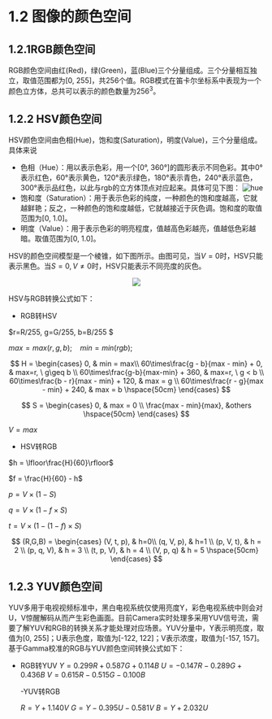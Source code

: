 # 1.2 图像的颜色空间

## 1.2.1RGB颜色空间

RGB颜色空间由红(Red)，绿(Green)，蓝(Blue)三个分量组成。三个分量相互独立，取值范围都为[0, 255]，共256个值。RGB模式在笛卡尔坐标系中表现为一个颜色立方体，总共可以表示的颜色数量为$256^3$。

## 1.2.2 HSV颜色空间

HSV颜色空间由色相(Hue)，饱和度(Saturation)，明度(Value)，三个分量组成。具体来说

- 色相（Hue）：用以表示色彩，用一个[0&deg;, 360&deg;]的圆形表示不同色彩。其中0&deg;表示红色，60&deg;表示黄色，120&deg;表示绿色，180&deg;表示青色，240&deg;表示蓝色，300&deg;表示品红色，以此与rgb的立方体顶点对应起来。具体可见下图：
  ![hue](https://img-blog.csdnimg.cn/20200522090334587.png?x-oss-process=image/watermark,type_ZmFuZ3poZW5naGVpdGk,shadow_10,text_aHR0cHM6Ly9ibG9nLmNzZG4ubmV0L3FxXzQyOTYyNjIy,size_16,color_FFFFFF,t_70)
- 饱和度（Saturation）：用于表示色彩的纯度，一种颜色的饱和度越高，它就越鲜艳；反之，一种颜色的饱和度越低，它就越接近于灰色调。饱和度的取值范围为[0, 1.0]。
- 明度（Value）：用于表示色彩的明亮程度，值越高色彩越亮，值越低色彩越暗。取值范围为[0, 1.0]。

HSV的颜色空间模型是一个棱锥，如下图所示。由图可见，当$V=0$时，HSV只能表示黑色。当$S=0,V\neq0$时，HSV只能表示不同亮度的灰色。

<div align=center><img src="https://img2018.cnblogs.com/blog/1528422/201909/1528422-20190910193823543-563385632.png"></div>

HSV与RGB转换公式如下：

- RGB转HSV

$r=R/255, g=G/255, b=B/255 $

$max = max(r,g,b); \ \ \ \    min = min(rgb);$

$$
H = \begin{cases}
0, & min = max\\
60\times\frac{g - b}{max - min} + 0, & max=r, \ g\geq b \\
60\times\frac{g-b}{max-min} + 360, & max=r, \ g < b \\
60\times\frac{b - r}{max - min} + 120, & max = g \\
60\times\frac{r - g}{max - min} + 240, & max = b \hspace{50cm}
\end{cases}
$$

$$
S = \begin{cases} 
0, & max = 0 \\ 
\frac{max - min}{max}, &others  \hspace{50cm}
\end{cases}
$$

$V = max$

- HSV转RGB

$h = \lfloor\frac{H}{60}\rfloor$

$f = \frac{H}{60} - h$

$p = V\times(1 - S)$

$q = V\times(1 - f\times S)$

$t = V\times(1 - (1- f)\times S)$

$$
(R,G,B) = \begin{cases}
(V, t, p), & h=0\\
(q, V, p), & h=1 \\
(p, V, t), & h = 2 \\
(p, q, V), & h = 3 \\
(t, p, V), & h = 4 \\
(V, p, q) & h = 5 \hspace{50cm}
\end{cases}
$$

## 1.2.3 YUV颜色空间

YUV多用于电视视频标准中，黑白电视系统仅使用亮度Y，彩色电视系统中则会对U，V惊醒解码从而产生彩色画面。目前Camera实时处理多采用YUV信号流，需要了解YUV和RGB的转换关系才能处理对应场景。YUV分量中，Y表示明亮度，取值为[0, 255]；U表示色度，取值为[-122, 122]；V表示浓度，取值为[-157, 157]。
基于Gamma校准的RGB与YUV颜色空间转换公式如下：

- RGB转YUV
  $Y = 0.299R + 0.587G + 0.114B$
  $U = -0.147R - 0.289G + 0.436B$
  $V = 0.615R  -  0.515G - 0.100B$
  
  -YUV转RGB
  
  $R = Y + 1.140V$
  $G = Y - 0.395U - 0.581V$
  $B = Y + 2.032U$

